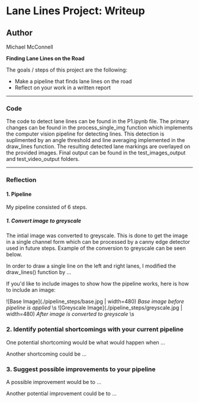 # **Lane Lines Project: Writeup** 

## Author
Michael McConnell

**Finding Lane Lines on the Road**

The goals / steps of this project are the following:
* Make a pipeline that finds lane lines on the road
* Reflect on your work in a written report

--- 
### Code
The code to detect lane lines can be found in the P1.ipynb file. The primary changes can be found in the process_single_img function which implements the computer vision pipeline for detecting lines. This detection is suplimented by an angle threshold and line averaging implemented in the draw_lines function. The resulting detected lane markings are overlayed on the provided images. Final output can be found in the test_images_output and test_video_output folders. 

[//]: # (Image References)

---

### Reflection

#### 1. Pipeline

My pipeline consisted of 6 steps. 
##### 1. Convert image to greyscale
The intial image was converted to greyscale. This is done to get the image in a single channel form which can be processed by a canny edge detector used in future steps. Example of the conversion to greyscale can be seen below.


In order to draw a single line on the left and right lanes, I modified the draw_lines() function by ...

If you'd like to include images to show how the pipeline works, here is how to include an image: 

![Base Image](./pipeline_steps/base.jpg | width=480)
*Base image before pipeline is applied*
\s
![Greyscale Image](./pipeline_steps/greyscale.jpg | width=480)
*After image is converted to greyscale*
\s


### 2. Identify potential shortcomings with your current pipeline


One potential shortcoming would be what would happen when ... 

Another shortcoming could be ...


### 3. Suggest possible improvements to your pipeline

A possible improvement would be to ...

Another potential improvement could be to ...
